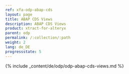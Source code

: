 ```yaml
---
ref: xfa-odp-abap-cds
layout: page
title: ABAP CDS Views
description: ABAP CDS Views
product: xtract-for-alteryx
parent: odp
permalink: /:collection/:path
weight: 2
lang: de_DE
progressstate: 5
---
```


{% include _content/de/odp/odp-abap-cds-views.md %} 